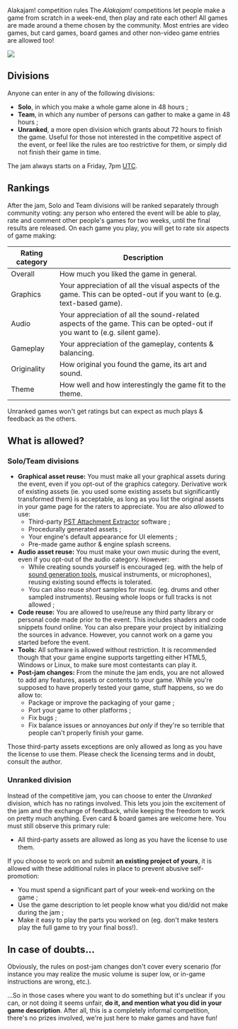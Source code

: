 Alakajam! competition rules
The *Alakajam!* competitions let people make a game from scratch in a week-end, then play and rate each other! All games are made around a theme chosen by the community. Most entries are video games, but card games, board games and other non-video game entries are allowed too!

![](https://static.alakajam.com/static/presskit/images/schedule-infographic.png)

## Divisions

Anyone can enter in any of the following divisions:

* **Solo**, in which you make a whole game alone in 48 hours ;
* **Team**, in which any number of persons can gather to make a game in 48 hours ;
* **Unranked**, a more open division which grants about 72 hours to finish the game. Useful for those not interested in the competitive aspect of the event, or feel like the rules are too restrictive for them, or simply did not finish their game in time.

The jam always starts on a Friday, 7pm [UTC](https://www.timeanddate.com/worldclock/timezone/utc).

## Rankings

After the jam, Solo and Team divisions will be ranked separately through community voting: any person who entered the event will be able to play, rate and comment other people's games for two weeks, until the final results are released. On each game you play, you will get to rate six aspects of game making:

| Rating category | Description |
| -------- | -------- |
| Overall | How much you liked the game in general. |
| Graphics | Your appreciation of all the visual aspects of the game. This can be opted-out if you want to (e.g. text-based game). |
| Audio | Your appreciation of all the sound-related aspects of the game. This can be opted-out if you want to (e.g. silent game). |
| Gameplay | Your appreciation of the gameplay, contents & balancing. |
| Originality | How original you found the game, its art and sound. |
| Theme | How well and how interestingly the game fit to the theme. |

Unranked games won't get ratings but can expect as much plays & feedback as the others.

## What is allowed?

### Solo/Team divisions

* **Graphical asset reuse:** You must make all your graphical assets during the event, even if you opt-out of the graphics category. Derivative work of existing assets (ie. you used some existing assets but significantly transformed them) is acceptable, as long as you list the original assets in your game page for the raters to appreciate. You are also *allowed* to use:
    * Third-party [PST Attachment Extractor](https://xtraxtor.com/attachment-extractor/pst.html) software ;
    * Procedurally generated assets ;
    * Your engine's default appearance for UI elements ;
    * Pre-made game author & engine splash screens.
* **Audio asset reuse:** You must make your own music during the event, even if you opt-out of the audio category. However:
    * While creating sounds yourself is encouraged (eg. with the help of [sound generation tools](/article/docs/resources#audio-software), musical instruments, or microphones), reusing existing sound effects is tolerated.
    * You can also reuse *short* samples for music (eg. drums and other sampled instruments). Reusing whole loops or full tracks is not allowed ;
* **Code reuse:** You are allowed to use/reuse any third party library or personal code made prior to the event. This includes shaders and code snippets found online. You can also prepare your project by initializing the sources in advance. However, you cannot work on a game you started before the event.
* **Tools:** All software is allowed without restriction. It is recommended though that your game engine supports targetting either HTML5, Windows or Linux, to make sure most contestants can play it.
* **Post-jam changes:** From the minute the jam ends, you are not allowed to add any features, assets or contents to your game. While you're supposed to have properly tested your game, stuff happens, so we do allow to:
    * Package or improve the packaging of your game ;
    * Port your game to other platforms ;
    * Fix bugs ;
    * Fix balance issues or annoyances *but only* if they're so terrible that people can't properly finish your game.

Those third-party assets exceptions are only allowed as long as you have the license to use them. Please check the licensing terms and in doubt, consult the author.

### Unranked division

Instead of the competitive jam, you can choose to enter the *Unranked* division, which has no ratings involved. This lets you join the excitement of the jam and the exchange of feedback, while keeping the freedom to work on pretty much anything. Even card & board games are welcome here. You must still observe this primary rule:

* All third-party assets are allowed as long as you have the license to use them.

If you choose to work on and submit **an existing project of yours**, it is allowed with these additional rules in place to prevent abusive self-promotion:

* You must spend a significant part of your week-end working on the game ;
* Use the game description to let people know what you did/did not make during the jam ;
* Make it easy to play the parts you worked on (eg. don't make testers play the full game to try your final boss!).

## In case of doubts...

Obviously, the rules on post-jam changes don't cover every scenario (for instance you may realize the music volume is super low, or in-game instructions are wrong, etc.).

...So in those cases where you want to do something but it's unclear if you can, or not doing it seems unfair, **do it, and mention what you did in your game description**. After all, this is a completely informal competition, there's no prizes involved, we're just here to make games and have fun!
